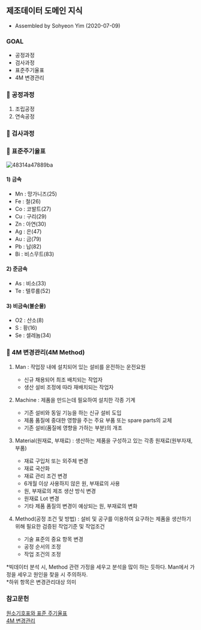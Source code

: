 ## 제조데이터 도메인 지식    
- Assembled by Sohyeon Yim (2020-07-09)    

### GOAL
- 공정과정    
- 검사과정   
- 표준주기율표    
- 4M 변경관리    

### 👀 공정과정    
1. 조립공정    
2. 연속공정    


### 👀 검사과정    

### 👀 표준주기율표    
![48314a47889ba](https://user-images.githubusercontent.com/44013936/87055307-1dfbf080-c23f-11ea-86a0-32739c98e843.jpg)    

#### 1) 금속    
- Mn : 망가니즈(25)        
- Fe : 철(26)        
- Co : 코발트(27)           
- Cu : 구리(29)         
- Zn : 아연(30)        
- Ag : 은(47)    
- Au : 금(79)    
- Pb : 납(82)  
- Bi : 비스무트(83)    

#### 2) 준금속    
- As : 비소(33)    
- Te : 텔루륨(52)    

#### 3) 비금속(불순물)    
- O2 : 산소(8)    
- S : 황(16)    
- Se : 셀레늄(34)    

### 👀 4M 변경관리(4M Method)       
1. Man : 작업장 내에 설치되어 있는 설비를 운전하는 운전요원    
    - 신규 채용되어 최조 배치되는 작업자    
    - 생산 설비 조정에 따라 재배치되는 작업자    
    
2. Machine : 제품을 만드는데 필요하여 설치한 각종 기계   
    - 기존 설비와 동일 기능을 하는 신규 설비 도입    
    - 제품 품질에 중대한 영향을 주는 주요 부품 또는 spare parts의 교체    
    - 기존 설비(품질에 영향을 가하는 부분)의 개조     

3. Material(원재료, 부재료) : 생산하는 제품을 구성하고 있는 각종 원재료(원부자재, 부품)    
    - 재료 구입처 또는 외주체 변경    
    - 재료 국산화    
    - 재료 관리 조건 변경    
    - 6개월 이상 사용하지 않은 원, 부재료의 사용    
    - 원, 부재료의 제조 생산 방식 변경    
    - 원재료 Lot 변경    
    - 기타 제품 품질의 변경이 예상되는 원, 부재료의 변화    

4. Method(공정 조건 및 방법) : 설비 및 공구를 이용하여 요구하는 제품을 생산하기 위해 필요한 검증된 작업기준 및 작업조건    
    - 기술 표준의 중요 항목 변경    
    - 공정 순서의 조정    
    - 작업 조건의 조정    
    
*빅데이터 분석 시, Method 관련 가정을 세우고 분석을 많이 하는 듯하다. Man에서 가정을 세우고 원인을 찾을 시 주의하자.    
*하위 항목은 변경관리대상 의미    

### 참고문헌    
[원소기호표와 표준 주기율표](http://m.blog.daum.net/verygod/16127548)    
[4M 변경관리](https://m.blog.naver.com/PostView.nhn?blogId=kvmcert&logNo=221322803485&proxyReferer=https:%2F%2Fwww.google.com%2F)    
